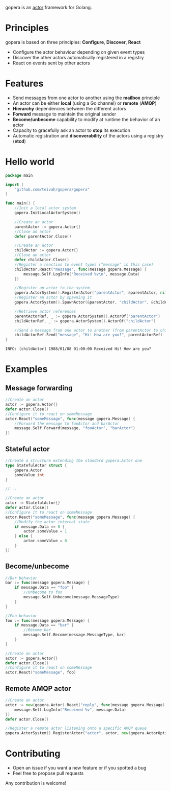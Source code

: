 gopera is an [actor](https://en.wikipedia.org/wiki/Actor_model) framework for Golang.

# Principles
gopera is based on three principles: **Configure**, **Discover**, **React**
* Configure the actor behaviour depending on given event types
* Discover the other actors automatically registered in a registry
* React on events sent by other actors

# Features

* Send messages from one actor to another using the **mailbox** principle
* An actor can be either **local** (using a Go channel) or **remote** (**AMQP**)
* **Hierarchy** dependencies between the different actors
* **Forward** message to maintain the original sender
* **Become/unbecome** capability to modify at runtime the behavior of an actor
* Capacity to gracefully ask an actor to **stop** its execution
* Automatic registration and **discoverability** of the actors using a registry (**etcd**)

# Hello world

```go
package main

import (
	"github.com/teivah/gopera/gopera"
)

func main() {
	//Init a local actor system
	gopera.InitLocalActorSystem()

	//Create an actor
	parentActor := gopera.Actor{}
	//Close an actor
	defer parentActor.Close()

	//Create an actor
	childActor := gopera.Actor{}
	//Close an actor
	defer childActor.Close()
	//Register a reaction to event types ("message" in this case)
	childActor.React("message", func(message gopera.Message) {
		message.Self.LogInfo("Received %v\n", message.Data)
	})

	//Register an actor to the system
	gopera.ActorSystem().RegisterActor("parentActor", &parentActor, nil)
	//Register an actor by spawning it
	gopera.ActorSystem().SpawnActor(&parentActor, "childActor", &childActor, nil)

	//Retrieve actor references
	parentActorRef, _ := gopera.ActorSystem().ActorOf("parentActor")
	childActorRef, _ := gopera.ActorSystem().ActorOf("childActor")

	//Send a message from one actor to another (from parentActor to childActor)
	childActorRef.Send("message", "Hi! How are you?", parentActorRef)
}
```

```
INFO: [childActor] 1988/01/08 01:00:00 Received Hi! How are you?
```

# Examples

## Message forwarding

```go
//Create an actor
actor := gopera.Actor{}
defer actor.Close()
//Configure it to react on someMessage
actor.React("someMessage", func(message gopera.Message) {
    //Forward the message to fooActor and barActor
    message.Self.Forward(message, "fooActor", "barActor")
})
```

## Stateful actor

```go
//Create a structure extending the standard gopera.Actor one
type StatefulActor struct {
	gopera.Actor
	someValue int
}

//...

//Create an actor
actor := StatefulActor{}
defer actor.Close()
//Configure it to react on someMessage
actor.React("someMessage", func(message gopera.Message) {
    //Modify the actor internal state
    if message.Data == 0 {
        actor.someValue = 1
    } else {
        actor.someValue = 0
    }
})
```

## Become/unbecome

```go
//Bar behavior
bar := func(message gopera.Message) {
    if message.Data == "foo" {
        //Unbecome to foo
        message.Self.Unbecome(message.MessageType)
    }
}

//Foo behavior
foo := func(message gopera.Message) {
    if message.Data == "bar" {
        //Become bar
        message.Self.Become(message.MessageType, bar)
    }
}

//Create an actor
actor := gopera.Actor{}
defer actor.Close()
//Configure it to react on someMessage
actor.React("someMessage", foo)
```

## Remote AMQP actor

```go
//Create an actor
actor := new(gopera.Actor).React("reply", func(message gopera.Message) {
    message.Self.LogInfo("Received %v", message.Data)
})
defer actor.Close()

//Register a remote actor listening onto a specific AMQP queue
gopera.ActorSystem().RegisterActor("actor", actor, new(gopera.ActorOptions).SetRemote(true).SetRemoteType("amqp").SetUrl("amqp://guest:guest@amqp:5672/").SetDestination("actor"))
```

# Contributing

* Open an issue if you want a new feature or if you spotted a bug
* Feel free to propose pull requests

Any contribution is welcome!